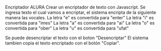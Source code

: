 Encriptador ALURA
Crear un encriptador de texto con Javascript.
Se ingresa texto el cual vamos a encriptar, el sistema encripta de la siguiente manera las vocales.
La letra "e" es convertida para "enter"
La letra "i" es convertida para "imes"
La letra "a" es convertida para "ai"
La letra "o" es convertida para "ober"
La letra "u" es convertida para "ufat"

Se puede desencriptar el texto con el boton "Desencriptar"
El sistema tambien copia el texto encriptado con el botón "Copiar".


